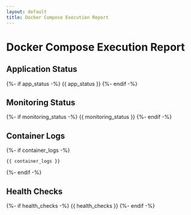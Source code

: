 ```yaml
---
layout: default
title: Docker Compose Execution Report
---
```


# Docker Compose Execution Report

## Application Status
{%- if app_status -%}
{{ app_status }}
{%- endif -%}

## Monitoring Status
{%- if monitoring_status -%}
{{ monitoring_status }}
{%- endif -%}

## Container Logs
{%- if container_logs -%}
```
{{ container_logs }}
```
{%- endif -%}

## Health Checks
{%- if health_checks -%}
{{ health_checks }}
{%- endif -%}